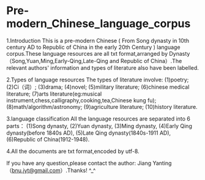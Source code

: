 # Pre-modern_Chinese_language_corpus

1.Introduction
  This is a pre-modern Chinese ( From Song dynasty in 10th century AD to Republic of China in the early 20th Century ) language corpus.These language resources are all txt format,arranged by Dynasty（Song,Yuan,Ming,Early-Qing,Late-Qing and Republic of China）.The relevant authors' information and types of literature also have been labelled. 

2.Types of language resources
  The types of literature involve: 
  (1)poetry;
  (2)Ci（词）;
  (3)drama;
  (4)novel;
  (5)military literature;
  (6)chinese medical literature;
  (7)arts literature(eg:musical instrument,chess,calligraphy,cooking,tea,Chinese kung fu); 
  (8)math/algorithm/astronomy;
  (9)agriculture literature;
  (10)history literature.

3.language classification
  All the language resources are separated into 6 parts：
  (1)Song dynasty,
  (2)Yuan dynasty,
  (3)Ming dynasty,
  (4)Early Qing dynasty(before 1840s AD),
  (5)Late Qing dynasty(1840s-1911 AD),
  (6)Republic of China(1912-1948).
  

4.All the documents are txt format,encoded by utf-8.

  If you have any question,please contact the author: Jiang Yanting（bnu.jyt@gmail.com）.Thanks! ^_^

